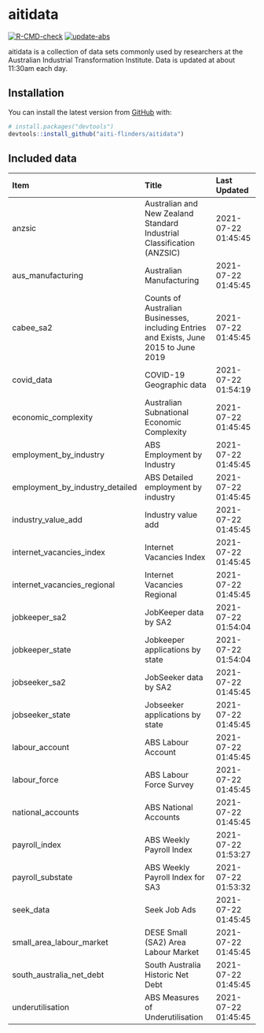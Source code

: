 
<!-- README.md is generated from README.Rmd. Please edit that file -->

# aitidata

<!-- badges: start -->

[![R-CMD-check](https://github.com/aiti-flinders/aitidata/actions/workflows/R-CMD-check.yaml/badge.svg)](https://github.com/aiti-flinders/aitidata/actions/workflows/R-CMD-check.yaml)
[![update-abs](https://github.com/aiti-flinders/aitidata/workflows/update-abs/badge.svg)](https://github.com/aiti-flinders/aitidata/actions)
<!-- badges: end -->

aitidata is a collection of data sets commonly used by researchers at
the Australian Industrial Transformation Institute. Data is updated at
about 11:30am each day.

## Installation

You can install the latest version from [GitHub](https://github.com/)
with:

``` r
# install.packages("devtools")
devtools::install_github("aiti-flinders/aitidata")
```

## Included data

| Item                               | Title                                                                                 | Last Updated        |
| :--------------------------------- | :------------------------------------------------------------------------------------ | :------------------ |
| anzsic                             | Australian and New Zealand Standard Industrial Classification (ANZSIC)                | 2021-07-22 01:45:45 |
| aus\_manufacturing                 | Australian Manufacturing                                                              | 2021-07-22 01:45:45 |
| cabee\_sa2                         | Counts of Australian Businesses, including Entries and Exists, June 2015 to June 2019 | 2021-07-22 01:45:45 |
| covid\_data                        | COVID-19 Geographic data                                                              | 2021-07-22 01:54:19 |
| economic\_complexity               | Australian Subnational Economic Complexity                                            | 2021-07-22 01:45:45 |
| employment\_by\_industry           | ABS Employment by Industry                                                            | 2021-07-22 01:45:45 |
| employment\_by\_industry\_detailed | ABS Detailed employment by industry                                                   | 2021-07-22 01:45:45 |
| industry\_value\_add               | Industry value add                                                                    | 2021-07-22 01:45:45 |
| internet\_vacancies\_index         | Internet Vacancies Index                                                              | 2021-07-22 01:45:45 |
| internet\_vacancies\_regional      | Internet Vacancies Regional                                                           | 2021-07-22 01:45:45 |
| jobkeeper\_sa2                     | JobKeeper data by SA2                                                                 | 2021-07-22 01:54:04 |
| jobkeeper\_state                   | Jobkeeper applications by state                                                       | 2021-07-22 01:54:04 |
| jobseeker\_sa2                     | JobSeeker data by SA2                                                                 | 2021-07-22 01:45:45 |
| jobseeker\_state                   | Jobseeker applications by state                                                       | 2021-07-22 01:45:45 |
| labour\_account                    | ABS Labour Account                                                                    | 2021-07-22 01:45:45 |
| labour\_force                      | ABS Labour Force Survey                                                               | 2021-07-22 01:45:45 |
| national\_accounts                 | ABS National Accounts                                                                 | 2021-07-22 01:45:45 |
| payroll\_index                     | ABS Weekly Payroll Index                                                              | 2021-07-22 01:53:27 |
| payroll\_substate                  | ABS Weekly Payroll Index for SA3                                                      | 2021-07-22 01:53:32 |
| seek\_data                         | Seek Job Ads                                                                          | 2021-07-22 01:45:45 |
| small\_area\_labour\_market        | DESE Small (SA2) Area Labour Market                                                   | 2021-07-22 01:45:45 |
| south\_australia\_net\_debt        | South Australia Historic Net Debt                                                     | 2021-07-22 01:45:45 |
| underutilisation                   | ABS Measures of Underutilisation                                                      | 2021-07-22 01:45:45 |
